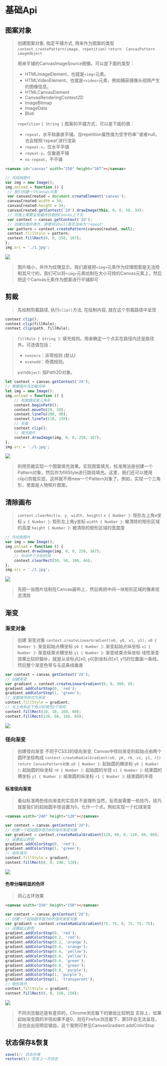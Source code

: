# 基础Api

## 图案对象

> 创建图案对象, 指定平铺方式, 用来作为图案的类型
> `context.createPattern(image, repetition)`
> `return  CanvasPattern`
> `imageObject`
>
> 用来平铺的CanvasImageSource图像。可以是下面的类型：
>
> - HTMLImageElement，也就是`<img>`元素。
> - HTMLVideoElement，也就是`<video>`元素，例如捕获摄像头视频产生的图像信息。
> - HTMLCanvasElement
> - CanvasRenderingContext2D
> - ImageBitmap
> - ImageData
> - Blob
>
> `repetition` `{ String }`
> 图案的平铺方式，可以是下面的值：
>
> - `repeat`，水平和垂直平铺。当repetition属性值为空字符串''或者null，也会按照'repeat'进行渲染
> - `repeat-x`，仅水平平铺
> - `repeat-y`，仅垂直平铺
> - `no-repeat`，不平铺

```html
<canvas id="canvas" width="250" height="167"></canvas>
```

```js
// 先绘制图片
var img = new Image();
img.onload = function () {
 // 我们创建一个Canvas元素
 var canvasCreated = document.createElement('canvas');
 canvasCreated.width = 50;
 canvasCreated.height = 34;
 canvasCreated.getContext('2d').drawImage(this, 0, 0, 50, 34);
 // 页面上需要呈现最终纹理的Canvas上下文
 var context = canvas.getContext('2d');
 // 创建纹理并填充，顺便测试null是否渲染为'repeat'
 var pattern = context.createPattern(canvasCreated, null);
 context.fillStyle = pattern;
 context.fillRect(0, 0, 250, 167);
};
img.src = './1.jpg';
```

![](/__assets__/img/2022-02-15-11-23-51.png)
> 图片缩小，并作为纹理显示。我们直接把`<img>`元素作为纹理图案是无法控制其尺寸的，我们可以将`<img>`元素绘制在大小可控的Canvas元素上，然后把这个Canvas元素作为图案进行平铺即可

## 剪裁

> 先绘制剪裁路径, 执行`clip()`方法, 在绘制内容, 就在这个剪裁路径中呈现

```js
context.clip();
context.clip(fillRule);
context.clip(path, fillRule);
```

> `fillRule { String }`: 填充规则。用来确定一个点实在路径内还是路径外。可选值包括：
>
> - `nonzero`：非零规则 (默认)
> - `evenodd`：奇偶规则。
>
>`pathObject`: 指Path2D对象。

```js
let context = canvas.getContext('2d');
// 需要图片先加载完毕
let img = new Image();
img.onload = function () {
    // 剪裁路径是三角形
    context.beginPath();
    context.moveTo(20, 20);
    context.lineTo(200, 80);
    context.lineTo(110, 150);
    // 剪裁
    context.clip();
    // 填充图片
    context.drawImage(img, 0, 0, 250, 167);
};
img.src = './1.jpg';
```

![](/__assets__/img/2022-02-15-10-50-54.png)
> 利用剪裁实现一个图案填充效果。实现图案填充，标准用法是创建一个Pattern对象，然后作为fillStyle进行路径填充。这里，我们还可以使用clip()剪裁实现，这样就不用new一个Pattern对象了。例如，实现一个三角形，里面是人物照片图案。

## 清除画布

> `context.clearRect(x, y, width, height)`
> `x { Number }`: 矩形左上角x坐标
> `y { Number }`: 矩形左上角y坐标
> `width { Number }`: 被清除的矩形区域的高度
> `height { Number }`: 被清除的矩形区域的宽度度

```js
// 先绘制图片
var img = new Image();
img.onload = function () {
    context.drawImage(img, 0, 0, 250, 167);
    // 中间开个方形的洞
    context.clearRect(50, 50, 100, 66);
};
img.src = './1.jpg';
```

![](/__assets__/img/2022-02-15-10-41-05.png)
> 先把一张图片绘制在Canvas画布上，然后再把中间一块矩形区域的像素信息清除

## 渐变

### 渐变对象

> 创建 渐变对象
> `context.createLinearGradient(x0, y0, x1, y1);`
> `x0 { Number }`:  渐变起始点横坐标
> `y0 { Number }`:  渐变起始点纵坐标
> `x1 { Number }`:  渐变结束点横坐标
> `y1 { Number }`:  渐变结束点纵坐标
> 线性渐变效果比较好脑补，就是从坐标点[x0, y0]到坐标点[x1, y1]的位置画一条线，然后整个渐变色带与与这条线垂直

```js
var context = canvas.getContext('2d');
// 创建渐变
var gradient = context.createLinearGradient(0, 0, 300, 0);
gradient.addColorStop(0, 'red');
gradient.addColorStop(1, 'green');
// 设置填充样式为渐变
context.fillStyle = gradient;
// 左上角和右下角分别填充2个矩形
context.fillRect(10, 10, 160, 60);
context.fillRect(120, 80, 160, 60);
```

![](/__assets__/img/2022-02-15-11-15-04.png)

### 径向渐变

> 创建径向渐变
> 不同于CSS3的径向渐变, Canvas中径向渐变的起始点由两个圆环坐标构成
> `context.createRadialGradient(x0, y0, r0, x1, y1, r1)`
> `return CanvasPattern对象`
> `x0 { Number }`: 起始圆的横坐标
> `y0 { Number }`: 起始圆的纵坐标
> `r0 { Number }`: 起始圆的半径
> `x1 { Number }`: 结束圆的横坐标
> `y1 { Number }`: 结束圆的纵坐标
> `r1 { Number }`: 结束圆的半径

#### 标准径向渐变

> 看似标准两色径向渐变的实现并不是理所当然，反而是需要一些技巧，技巧就是我们的起始圆半径设置为0，化作一个点。例如实现一个红绿渐变

```html
<canvas width="240" height="120"></canvas>
```

```js
var context = canvas.getContext('2d');
// 创建一个起始圆半径为0的径向渐变对象
var gradient = context.createRadialGradient(120, 60, 0, 120, 60, 60);
// 设置起止颜色
gradient.addColorStop(0, 'red');
gradient.addColorStop(1, 'green');
// 矩形填充
context.fillStyle = gradient;
context.fillRect(0, 0, 240, 120);
```

![](/__assets__/img/2022-02-15-11-32-48.png)

#### 色带分隔明显的色环

> 同心五环效果

```html
<canvas width="150" height="150"></canvas>
```

```js
var context = canvas.getContext('2d');
// 创建一个起始圆半径为0的径向渐变对象
var gradient = context.createRadialGradient(75, 75, 0, 75, 75, 75);
// 设置起止颜色
gradient.addColorStop(0, 'red');
gradient.addColorStop(0.2, 'red');
gradient.addColorStop(0.2, 'orange');
gradient.addColorStop(0.4, 'orange');
gradient.addColorStop(0.4, 'yellow');
gradient.addColorStop(0.6, 'yellow');
gradient.addColorStop(0.6, 'green');
gradient.addColorStop(0.8, 'green');
gradient.addColorStop(0.8, 'purple');
gradient.addColorStop(1, 'purple');
gradient.addColorStop(1, 'transparent');
// 矩形填充
context.fillStyle = gradient;
context.fillRect(0, 0, 150, 150);
```

![](/__assets__/img/2022-02-15-11-36-09.png)
> 不同浏览器还是有差异的，Chrome浏览器下的锯齿比较明显
> 实际上，如果起始渐变圆的半径如果不是0，则在Firefox浏览器下，第5环会无法呈现，且也会出现明显锯齿，这个案例可参见CanvasGradient.addColorStop

## 状态保存&恢复

```js
save()// 状态存储
restore()// 恢复上一次状态
```

